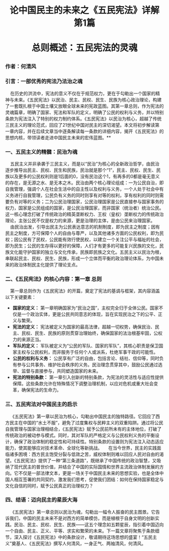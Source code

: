 # **<p align="center">论中国民主的未来之《五民宪法》详解  第1篇</p>**
# **<p align="center">总则概述：五民宪法的灵魂</p>**
### **作者：何清风**
### **引言：一部优秀的宪法乃法治之魂**
&nbsp;&nbsp;&nbsp;&nbsp;在历史的洪流中，宪法的意义不仅在于规范权力，更在于勾勒出一个国家的精神与未来。《五民宪法》以民治、民主、民权、民生、民族为核心政治理论，构建了一套既扎根于中国土壤又放眼全球未来的宪政蓝图。其第一章总则，作为宪法的灵魂篇章，明确了国家、宪法和军队的定义，明确了公民的权利与义务，并以特别条款为宪法注入了特别的权力制约体系。《五民宪法》以民治为核心，超越了传统三民主义的理论范式，回应了21世纪中国对民主的深切渴望。本文将初步解读第一章内容，并在后续文章当中逐条解读每一条款的详细内容，揭开《五民宪法》的思想内核，带领读者走进中国民主未来的宏伟蓝图。**
### **一、五民主义的精髓：民治为魂**
&nbsp;&nbsp;&nbsp;&nbsp;五民主义并非承袭于三民主义，而是以“民治”为核心的全新政治哲学，由民治逐步推导出民主、民权、民生和民族，民治就是那个“1”，民主、民权、民生、民族以及更多的公民权利则是1后面的0，没有民治这个1，有再多的0都是毫无意义的存在，是无源之水、是无本之木。民治由两个核心理论组成：一为公民自治，即自我管理，强调个人在社会生活中的自主性以及权利与义务，一个人处于社会中有义务进行自我管理，公民负有义务的同时则享有对等的权利，享有权利的同时则需要负有对等的义务；二为公民治理国家，公民治理国家是公民直接参与国家事务的权力，国家是公民组成的国家，是公民治理国家，而非国家（统治者）统治公民。这一核心理念打破了传统政治的精英垄断权力、王权（皇权）垄断权力的传统政治理论，主张公民不仅是权力的来源，更是治理的主体，是由公民来治理国家。
&nbsp;&nbsp;&nbsp;&nbsp;由民治出发，引导出民主为公民表达意志的机制制度，即为民主之制度；因有民主之制度，方可保障个人的自由与尊严，以及其他诸多方面的公民权利，即为民权；因公民有了民权，公民能有效行使民权，以建立一个关注公平与福祉的社会，即为民生；公民的生存得以更好的保障，人们才有更多的可能复兴民族的文化，民族文化能守护国家的独立与文化传承，民族即民族之文化。五民主义以民治为根，串联起民主、民权、民生、民族，形成一个立体而平衡的政治理论体系，为中国未来的政治体制民主化提供了理论支点。
### **二、《五民宪法》的核心内容：第一章 总则**
&nbsp;&nbsp;&nbsp;&nbsp;第一章总则作为《五民宪法》的开篇，奠定了宪法的基调与框架，其内容涵盖以下关键要素： 
- **国家的定义：** 第一章明确国家为“民治之国”，主权完全归于全体公民。国家不仅是一个政治实体，更是公民共同意志的体现，旨在实现民治之下的公平、正义与繁荣。 
- **宪法的定义：** 宪法被定义为国家的最高法律，超越一切权势，确保民治、民主、民权、民生、民族的原则贯穿治理始终，确保国家的法治根基牢固，公权力的来源正当。 
- **军队的定义：** 军队被定义为“公民的军队、国家的军队”，其核心职责是保卫国家主权与公民权利，而非服务于任何个人或派系，杜绝军事干政的可能性。 
- **公民的权利与义务：** 公民享有广泛的自由，包括言论、结社、信仰等，同时负有参与公共事务、维护社会秩序的义务。民治理念贯穿其中，鼓励公民通过选举、监督与直接参与，共同塑造国家的未来。 
- **宪法的特别条款：** 第一章引入创新的特别条款，为宪法的灵活性与适应性提供保障。这些条款允许在特殊情况下调整治理机制，以应对危机或重大社会变革，确保宪法的生命力。
### **三、五民宪法对中国民主的启示**
&nbsp;&nbsp;&nbsp;&nbsp;《五民宪法》第一章以民治为核心，勾勒出中国民主的独特路径。它回应了西方民主在中国的“水土不服”，避免了过度集权与民粹主义的双重陷阱。通过将公民自我管理与国家治理相结合，《五民宪法》赋予公民前所未有的主体地位，打破了传统政治的被动参与模式。同时，其对军队的严格定义与公民权利义务的平衡设计，确保了政治体制的稳定性和可持续性。特别条款的设置则为宪法注入动态适应能力，使其能够应对技术革命、全球化等新挑战。
&nbsp;&nbsp;&nbsp;&nbsp;在当今世界，民主的实践面临诸多困境：西方民主饱受分裂与低效之苦，威权体制则难以回应人民对自由的渴望。《五民宪法》提供了一种“第三条道路”，既继承了中国传统的政治智慧，又吸纳了现代民主的普世价值，并结合了中国的实际国情和世界主流政治体制发展的方向。它不仅是一部法律文本，更是一场关于中国民主未来的思想实验，也是全体中国人相互签署的共同契约，激发我们思考，促使我们团结：如何在保持国家稳定与文化自信的同时，赋予公民真正的治理权力？
### **四、结语：迈向民主的星辰大海**
&nbsp;&nbsp;&nbsp;&nbsp;《五民宪法》第一章总则以民治为魂，勾勒出一幅令人振奋的民主图景。它告诉我们，中国的民主未来不是对西方的简单模仿，而是植根于自身文明的创新实践。民治、民主、民权、民生、民族——这五个理念如五颗星辰，指引着中国迈向一个自由、民主、正义、平等、求实和繁荣的未来。下一篇文章将聚焦于条款细节，深入探讨《五民宪法》中的条款设计，敬请期待这场思想的盛宴！“五民主义”奠基人、《五民宪法》撰写人何清风，一身正气、两袖清风，何清风。